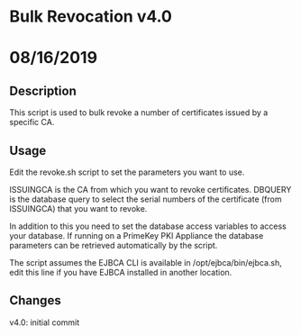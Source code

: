 
#  Bulk Revocation v4.0
#  08/16/2019

## Description

This script is used to bulk revoke a number of certificates issued by a specific CA.

## Usage

Edit the revoke.sh script to set the parameters you want to use.

ISSUINGCA is the CA from which you want to revoke certificates.
DBQUERY is the database query to select the serial numbers of the certificate (from ISSUINGCA) that you want to revoke.

In addition to this you need to set the database access variables to access your database. If running on a PrimeKey PKI Appliance the database parameters can be retrieved automatically by the script.

The script assumes the EJBCA CLI is available in /opt/ejbca/bin/ejbca.sh, edit this line if you have EJBCA installed in another location.

## Changes

v4.0: initial commit

